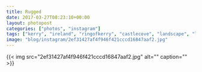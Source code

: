```yaml
---
title: Rugged
date: 2017-03-27T08:23:10+00:00
layout: photopost
categories: ["photos", "instagram"]
tags: ["kerry", "ireland", "ringofkerry", "castlecove", "landscape", "latergram", "blackandwhite"]
image: "blog/instagram/2ef31427af4f946f421cccd16847aaf2.jpg"
---
```


{{< img src="2ef31427af4f946f421cccd16847aaf2.jpg" alt="" caption="" >}}



